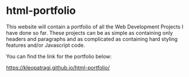 # html-portfolio
This website will contain a portfolio of all the Web Development Projects I have done so far. These projects can be as simple as containing only headers and paragraphs and as complicated as containing hard styling features and/or Javascript code.

You can find the link for the portfolio below:

https://kleopatragj.github.io/html-portfolio/
